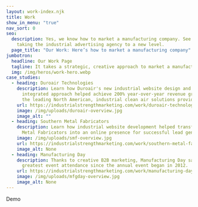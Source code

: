 ```yaml
---
layout: work-index.njk
title: Work
show_in_menu: "true"
nav_sort: 0
seo:
  description: Yes, we know how to market a manufacturing company. See how we’re
    taking the industrial advertising agency to a new level.
  page_title: "Our Work: Here’s how to market a manufacturing company"
jumbotron:
  headline: Our Work Page
  tagline: It takes a strategic, creative approach to market a manufacturing company
  img: /img/heros/work-hero.webp
case_studies:
  - heading: Duroair Technologies
    description: Learn how Duroair's new industrial website design and strategic,
      integrated approach helped achieve 200% year-over-year revenue growth for
      the leading North American, industrial clean air solutions provider.
    url: https://industrialstrengthmarketing.com/work/duroair-technologies/
    image: /img/uploads/duroair-overview.jpg
    image_alt: ""
  - heading: Southern Metal Fabricators
    description: L﻿earn how industrial website development helped transform Southern
      Metal Fabricators into an online presence for successful lead generation.
    image: /img/uploads/smf-overview.jpg
    url: https://industrialstrengthmarketing.com/work/southern-metal-fabricators/
    image_alt: None
  - heading: Manufacturing Day
    description: Thanks to creative B2B marketing, Manufacturing Day saw their
      greatest event attendance since the annual event began in 2012.
    url: https://industrialstrengthmarketing.com/work/manufacturing-day/
    image: /img/uploads/mfgday-overview.jpg
    image_alt: None
---
```

Demo